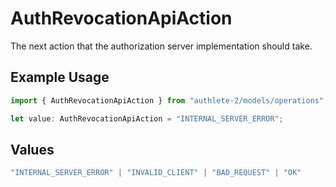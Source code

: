 # AuthRevocationApiAction

The next action that the authorization server implementation should take.

## Example Usage

```typescript
import { AuthRevocationApiAction } from "authlete-2/models/operations";

let value: AuthRevocationApiAction = "INTERNAL_SERVER_ERROR";
```

## Values

```typescript
"INTERNAL_SERVER_ERROR" | "INVALID_CLIENT" | "BAD_REQUEST" | "OK"
```